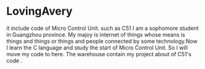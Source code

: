 # LovingAvery
it include code of Micro Control Unit. such as C51 
I am a sophomore student in Guangzhou province. My majoy is internet of things whose means is things and things or things and people connected by some technology.Now I learn the C language and study the start of Micro Control Unit. So I will move my code to here. The warehouse contain my project about of C51's code .
